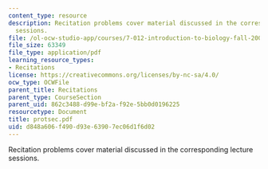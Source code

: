 ```yaml
---
content_type: resource
description: Recitation problems cover material discussed in the corresponding lecture
  sessions.
file: /ol-ocw-studio-app/courses/7-012-introduction-to-biology-fall-2004/d848a606f490d93e63907ec06d1f6d02_protsec.pdf
file_size: 63349
file_type: application/pdf
learning_resource_types:
- Recitations
license: https://creativecommons.org/licenses/by-nc-sa/4.0/
ocw_type: OCWFile
parent_title: Recitations
parent_type: CourseSection
parent_uid: 862c3488-d99e-bf2a-f92e-5bb0d0196225
resourcetype: Document
title: protsec.pdf
uid: d848a606-f490-d93e-6390-7ec06d1f6d02
---
```

Recitation problems cover material discussed in the corresponding lecture sessions.